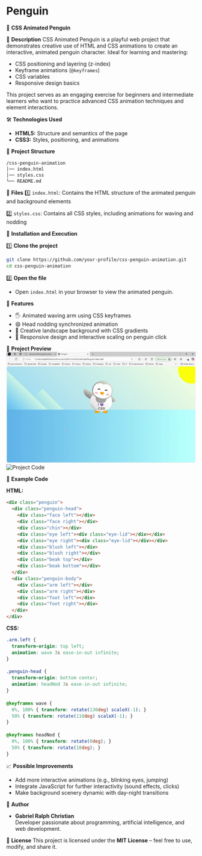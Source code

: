 # Penguin
 
🐧 **CSS Animated Penguin**

📌 **Description**
CSS Animated Penguin is a playful web project that demonstrates creative use of HTML and CSS animations to create an interactive, animated penguin character. Ideal for learning and mastering:

- CSS positioning and layering (z-index)
- Keyframe animations (`@keyframes`)
- CSS variables
- Responsive design basics

This project serves as an engaging exercise for beginners and intermediate learners who want to practice advanced CSS animation techniques and element interactions.

🛠️ **Technologies Used**
- **HTML5:** Structure and semantics of the page
- **CSS3:** Styles, positioning, and animations

📂 **Project Structure**
```
/css-penguin-animation
│── index.html
│── styles.css
└── README.md
```

📜 **Files**
1️⃣ `index.html`: Contains the HTML structure of the animated penguin and background elements

2️⃣ `styles.css`: Contains all CSS styles, including animations for waving and nodding

🚀 **Installation and Execution**

1️⃣ **Clone the project**
```bash
git clone https://github.com/your-profile/css-penguin-animation.git
cd css-penguin-animation
```

2️⃣ **Open the file**
- Open `index.html` in your browser to view the animated penguin.

🎯 **Features**
- 🖐️ Animated waving arm using CSS keyframes
- 😄 Head nodding synchronized animation
- 🌄 Creative landscape background with CSS gradients
- 📱 Responsive design and interactive scaling on penguin click

📌 **Project Preview**
![Project ](./img/Penguinet1pagesupplmentaire-PersonnelMicrosoftEdge2025-03-2711-07-57-ezgif.com-video-to-gif-converter.gif)
![Project Code ](./img/styles.css-Penguin-Cursor2025-03-2711-01-28-ezgif.com-video-to-gif-converter.gif)

🔗 **Example Code**

**HTML:**
```html
<div class="penguin">
  <div class="penguin-head">
    <div class="face left"></div>
    <div class="face right"></div>
    <div class="chin"></div>
    <div class="eye left"><div class="eye-lid"></div></div>
    <div class="eye right"><div class="eye-lid"></div></div>
    <div class="blush left"></div>
    <div class="blush right"></div>
    <div class="beak top"></div>
    <div class="beak bottom"></div>
  </div>
  <div class="penguin-body">
    <div class="arm left"></div>
    <div class="arm right"></div>
    <div class="foot left"></div>
    <div class="foot right"></div>
  </div>
</div>
```

**CSS:**
```css
.arm.left {
  transform-origin: top left;
  animation: wave 3s ease-in-out infinite;
}

.penguin-head {
  transform-origin: bottom center;
  animation: headNod 3s ease-in-out infinite;
}

@keyframes wave {
  0%, 100% { transform: rotate(130deg) scaleX(-1); }
  50% { transform: rotate(110deg) scaleX(-1); }
}

@keyframes headNod {
  0%, 100% { transform: rotate(0deg); }
  50% { transform: rotate(10deg); }
}
```

📈 **Possible Improvements**
- Add more interactive animations (e.g., blinking eyes, jumping)
- Integrate JavaScript for further interactivity (sound effects, clicks)
- Make background scenery dynamic with day-night transitions

📝 **Author**
- **Gabriel Ralph Christian**  
  Developer passionate about programming, artificial intelligence, and web development.

📜 **License**
This project is licensed under the **MIT License** – feel free to use, modify, and share it.